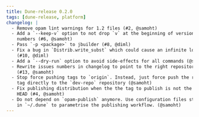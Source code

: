 ```yaml
---
title: Dune-release 0.2.0
tags: [dune-release, platform]
changelog: |
  - Remove opam lint warnings for 1.2 files (#2, @samoht)
  - Add a `--keep-v` option to not drop `v` at the beginning of version
    numbers (#6, @samoht)
  - Pass `-p <package>` to jbuilder (#8, @diml)
  - Fix a bug in `Distrib.write_subst` which could cause an infinite loop
    (#10, @diml)
  - Add a `--dry-run` option to avoid side-effects for all commands (@samoht)
  - Rewrite issues numbers in changelog to point to the right repository
    (#13, @samoht)
  - Stop force pushing tags to `origin`. Instead, just force push the release
    tag directly to the `dev-repo` repository (@samoht)
  - Fix publishing distribution when the the tag to publish is not the repository
    HEAD (#4, @samoht)
  - Do not depend on `opam-publish` anymore. Use configuration files stored
    in `~/.dune` to parametrise the publishing workflow. (@samoht)
---
```

